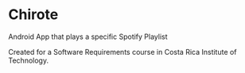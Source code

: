 # Chirote
Android App that plays a specific Spotify Playlist

Created for a Software Requirements course in Costa Rica Institute of Technology.
